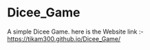 # Dicee_Game
A simple Dicee Game.
here is the Website link :- https://tikam300.github.io/Dicee_Game/
